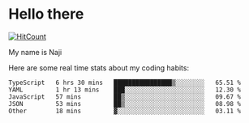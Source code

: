# Hello there

[![HitCount](http://hits.dwyl.com/na-ji/na-ji.svg)](https://youtu.be/dQw4w9WgXcQ)

My name is Naji

Here are some real time stats about my coding habits:

<!--START_SECTION:waka-->
```text
TypeScript   6 hrs 30 mins   ████████████████▒░░░░░░░░   65.51 % 
YAML         1 hr 13 mins    ███░░░░░░░░░░░░░░░░░░░░░░   12.30 % 
JavaScript   57 mins         ██▒░░░░░░░░░░░░░░░░░░░░░░   09.67 % 
JSON         53 mins         ██▒░░░░░░░░░░░░░░░░░░░░░░   08.98 % 
Other        18 mins         ▓░░░░░░░░░░░░░░░░░░░░░░░░   03.11 % 
```
<!--END_SECTION:waka-->
